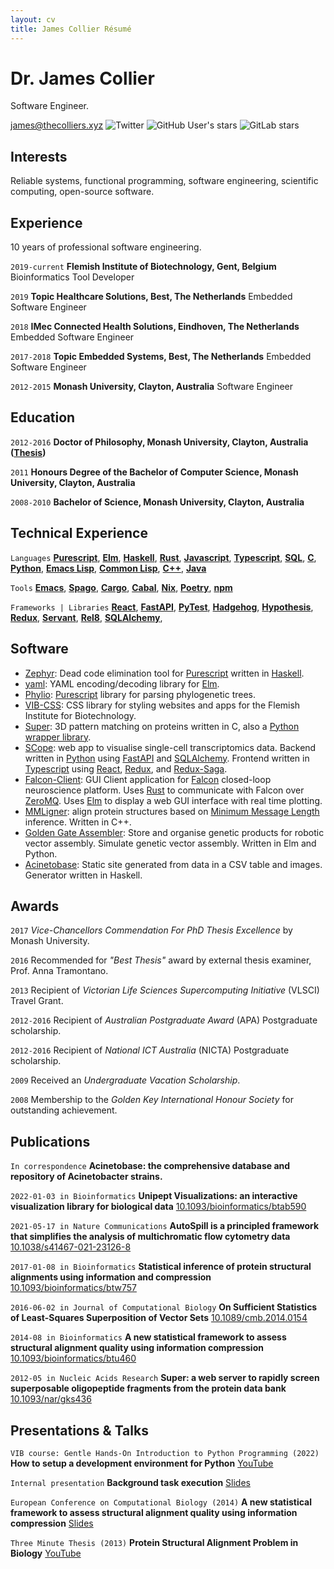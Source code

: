 ```yaml
---
layout: cv
title: James Collier Résumé
---
```

# Dr. James Collier
Software Engineer.

<div id="webaddress">
    <span>
        <a href="james@thecolliers.xyz">james@thecolliers.xyz</a>
    </span>
    <span>
        <img alt="Twitter" src="https://img.shields.io/twitter/url?label=Twitter&style=social&url=https%3A%2F%2Ftwitter.com%2FMaybeJustJames">
    </span>
    <span>
        <img alt="GitHub User's stars" src="https://img.shields.io/github/stars/MaybeJustJames?label=GitHub&style=social">
    </span>
    <span>
        <img alt="GitLab stars" src="https://img.shields.io/gitlab/stars/structural-fragment-search/super?label=GitLab&style=social">
    </span>
</div>


## Interests

Reliable systems, functional programming, software engineering, scientific computing, open-source software.

## Experience

10 years of professional software engineering.

`2019-current`
__Flemish Institute of Biotechnology, Gent, Belgium__
Bioinformatics Tool Developer

`2019`
__Topic Healthcare Solutions, Best, The Netherlands__
Embedded Software Engineer

`2018`
__IMec Connected Health Solutions, Eindhoven, The Netherlands__
Embedded Software Engineer

`2017-2018`
__Topic Embedded Systems, Best, The Netherlands__
Embedded Software Engineer

`2012-2015`
__Monash University, Clayton, Australia__
Software Engineer


## Education

`2012-2016`
__Doctor of Philosophy, Monash University, Clayton, Australia ([Thesis](https://doi.org/10.4225/03/58b79813d9110))__

`2011`
__Honours Degree of the Bachelor of Computer Science, Monash University, Clayton, Australia__

`2008-2010`
__Bachelor of Science, Monash University, Clayton, Australia__

## Technical Experience

`Languages`
**[Purescript](https://www.purescript.org)**, **[Elm](https://elm-lang.org)**, **[Haskell](https://www.haskell.org)**, **[Rust](https://www.rust-lang.org)**, **[Javascript](http://www.jsfuck.com/)**, **[Typescript](https://www.typescriptlang.org)**, **[SQL](https://www.iso.org/standard/63555.html)**, **[C](https://www.open-std.org/jtc1/sc22/wg14/)**, **[Python](https://www.python.org)**, **[Emacs Lisp](https://www.gnu.org/software/emacs)**, **[Common Lisp](http://clhs.lisp.se)**, **[C++](https://isocpp.org)**, **[Java](https://openjdk.org)**

`Tools`
**[Emacs](https://www.gnu.org/software/emacs)**, **[Spago](https://github.com/purescript/spago)**, **[Cargo](https://doc.rust-lang.org/cargo)**, **[Cabal](https://www.haskell.org/cabal)**, **[Nix](https://nixos.org)**, **[Poetry](https://python-poetry.org)**, **[npm](https://www.npmjs.com)**

`Frameworks | Libraries`
**[React](https://reactjs.org)**, **[FastAPI](https://fastapi.tiangolo.com)**, **[PyTest](https://docs.pytest.org)**, **[Hadgehog](https://hedgehog.qa)**, **[Hypothesis](https://hypothesis.works)**, **[Redux](https://redux.js.org)**, **[Servant](https://www.servant.dev)**, **[Rel8](https://rel8.readthedocs.io)**, **[SQLAlchemy](https://www.sqlalchemy.org)**, 

## Software

* [Zephyr](https://github.com/MaybeJustJames/zephyr): Dead code elimination tool for [Purescript](https://purescript.org/) written in [Haskell](https://haskell.org/).
* [yaml](https://github.com/MaybeJustJames/yaml): YAML encoding/decoding library for [Elm](https://elm-lang.org/).
* [Phylio](https://github.com/vibbits/phylio): [Purescript](https://purescript.org) library for parsing phylogenetic trees.
* [VIB-CSS](https://github.com/vibbits/vib-css): CSS library for styling websites and apps for the Flemish Institute for Biotechnology.
* [Super](https://gitlab.com/structural-fragment-search/super): 3D pattern matching on proteins written in C, also a [Python wrapper library](https://pypi.org/project/pysuper/).
* [SCope](https://github.com/aertslab/SCope): web app to visualise single-cell transcriptomics data. Backend written in [Python](https://python.org/) using [FastAPI](https://fastapi.tiangolo.com/) and [SQLAlchemy](https://www.sqlalchemy.org/). Frontend written in [Typescript](https://www.typescriptlang.org/) using [React](https://reactjs.org/), [Redux](https://redux.js.org/), and [Redux-Saga](https://redux-saga.js.org/).
* [Falcon-Client](https://bitbucket.org/kloostermannerflab/falcon-swr-client): GUI Client application for [Falcon](https://bitbucket.org/kloostermannerflab/falcon-core) closed-loop neuroscience platform. Uses [Rust](https://www.rust-lang.org/) to communicate with Falcon over [ZeroMQ](https://zeromq.org/). Uses [Elm](https://elm-lang.org/) to display a web GUI interface with real time plotting.
* [MMLigner](https://lcb.infotech.monash.edu/mmligner/): align protein structures based on [Minimum Message Length](http://allisons.org/ll/MML/) inference. Written in C++.
* [Golden Gate Assembler](https://github.com/vibbits/GGW-Elm): Store and organise genetic products for robotic vector assembly. Simulate genetic vector assembly. Written in Elm and Python.
* [Acinetobase](https://github.com/vibbits/acinetobase-static): Static site generated from data in a CSV table and images. Generator written in Haskell.

## Awards

`2017`
_Vice-Chancellors Commendation For PhD Thesis Excellence_ by Monash University.

`2016`
Recommended for _"Best Thesis"_ award by external thesis examiner, Prof. Anna Tramontano.

`2013`
Recipient of _Victorian Life Sciences Supercomputing Initiative_ (VLSCI) Travel Grant.

`2012-2016`
Recipient of _Australian Postgraduate Award_ (APA) Postgraduate scholarship.

`2012-2016`
Recipient of _National ICT Australia_ (NICTA) Postgraduate scholarship.

`2009`
Received an _Undergraduate Vacation Scholarship_.

`2008`
Membership to the _Golden Key International Honour Society_ for outstanding achievement.


## Publications

`In correspondence`
**Acinetobase: the comprehensive database and repository of Acinetobacter strains.**

`2022-01-03 in Bioinformatics`
**Unipept Visualizations: an interactive visualization library for biological data**
[10.1093/bioinformatics/btab590](https://doi.org/10.1093/bioinformatics/btab590)

`2021-05-17 in Nature Communications`
**AutoSpill is a principled framework that simplifies the analysis of multichromatic flow cytometry data**
[10.1038/s41467-021-23126-8](https://doi.org/10.1038/s41467-021-23126-8)

`2017-01-08 in Bioinformatics`
**Statistical inference of protein structural alignments using information and compression**
[10.1093/bioinformatics/btw757](https://doi.org/10.1093/bioinformatics/btw757)

`2016-06-02 in Journal of Computational Biology`
**On Sufficient Statistics of Least-Squares Superposition of Vector Sets**
[10.1089/cmb.2014.0154](https://doi.org/10.1089/cmb.2014.0154)

`2014-08 in Bioinformatics`
**A new statistical framework to assess structural alignment quality using information compression**
[10.1093/bioinformatics/btu460](https://doi.org/10.1093/bioinformatics/btu460)

`2012-05 in Nucleic Acids Research`
**Super: a web server to rapidly screen superposable oligopeptide fragments from the protein data bank**
[10.1093/nar/gks436](https://doi.org/10.1093/nar/gks436)


## Presentations &amp; Talks

`VIB course: Gentle Hands-On Introduction to Python Programming (2022)`
**How to setup a development environment for Python**
[YouTube](https://youtu.be/vLRAUHpeHtM)

`Internal presentation`
**Background task execution**
[Slides](https://maybejustjames.github.io/background-tasks-talk)

`European Conference on Computational Biology (2014)`
**A new statistical framework to assess structural alignment quality using information compression**
[Slides](https://www.dropbox.com/s/4h3itvwwflvwl0t/Mon7_James_Collier.pdf?dl=0)

`Three Minute Thesis (2013)`
**Protein Structural Alignment Problem in Biology**
[YouTube](https://youtu.be/h0BY3lcEFKQ)
